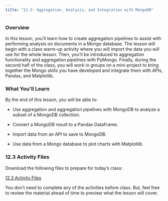 ```yaml
---
title: "12.3: Aggregation, Analysis, and Integration with MongoDB"
---
```

<img style="display: none;" src="https://static.bc-edx.com/data/dl-1-2/m12/lms/img/banner.jpg" alt="lesson banner" />

### Overview

In this lesson, you’ll learn how to create aggregation pipelines to assist with performing analysis on documents in a Mongo database. The lesson will begin with a class warm-up activity where you will import the data you will use for the whole lesson. Then, you'll be introduced to aggregation functionality and aggregation pipelines with PyMongo. Finally, during the second half of the class, you will work in groups on a mini-project to bring together the Mongo skills you have developed and integrate them with APIs, Pandas, and Matplotlib.

### What You'll Learn

By the end of this lesson, you will be able to:

* Use aggregation and aggregation pipelines with MongoDB to analyze a subset of a MongoDB collection.

* Convert a MongoDB result to a Pandas DataFrame.

* Import data from an API to save to MongoDB.

* Use data from a Mongo database to plot charts with Matplotlib.

### 12.3 Activity Files 

Download the following files to prepare for today’s class:

[12.3 Activity Files](https://static.bc-edx.com/data/dl-1-2/m12/lms/activities/Class_3_Activities.zip)

You don’t need to complete any of the activities before class. But, feel free to review the material ahead of time to preview what the lesson will cover.